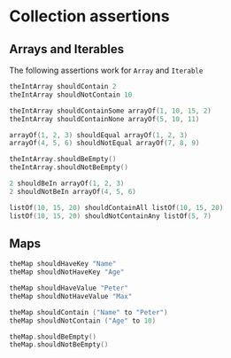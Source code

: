 # Collection assertions

## Arrays and Iterables

The following assertions work for `Array` and `Iterable`

```kt
theIntArray shouldContain 2
theIntArray shouldNotContain 10

theIntArray shouldContainSome arrayOf(1, 10, 15, 2)
theIntArray shouldContainNone arrayOf(5, 10, 11)

arrayOf(1, 2, 3) shouldEqual arrayOf(1, 2, 3)
arrayOf(4, 5, 6) shouldNotEqual arrayOf(7, 8, 9)

theIntArray.shouldBeEmpty()
theIntArray.shouldNotBeEmpty()

2 shouldBeIn arrayOf(1, 2, 3)
2 shouldNotBeIn arrayOf(4, 5, 6)

listOf(10, 15, 20) shouldContainAll listOf(10, 15, 20)
listOf(10, 15, 20) shouldNotContainAny listOf(5, 7)
```

## Maps

```kt
theMap shouldHaveKey "Name"
theMap shouldNotHaveKey "Age"

theMap shouldHaveValue "Peter"
theMap shouldNotHaveValue "Max"

theMap shouldContain ("Name" to "Peter")
theMap shouldNotContain ("Age" to 10)

theMap.shouldBeEmpty()
theMap.shouldNotBeEmpty()
```
